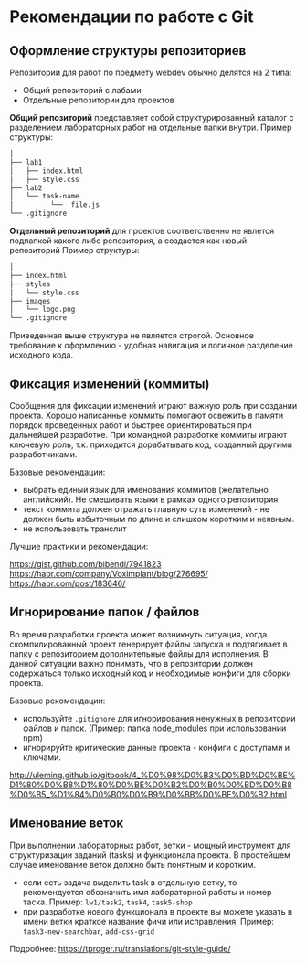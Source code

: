 # Рекомендации по работе с Git


## Оформление структуры репозиториев

Репозитории для работ по предмету webdev обычно делятся на 2 типа:

* Общий репозиторий с лабами
* Отдельные репозитории для проектов

**Общий репозиторий** представляет собой структурированный каталог с разделением лабораторных работ на отдельные папки внутри. Пример структуры:
```bash
│
├── lab1
│   ├── index.html
│   ├── style.css
├── lab2
│   └── task-name
│         └──  file.js
└── .gitignore
```

**Отдельный репозиторий** для проектов соответственно не явлется подпапкой какого либо репозитория, а создается как новый репозиторий Пример структуры:
```bash
│
├── index.html
├── styles
│   └── style.css
├── images
│   └── logo.png
└── .gitignore
```

Приведенная выше структура не является строгой. Основное требование к оформлению - удобная навигация и логичное разделение исходного кода.

## Фиксация изменений (коммиты)

Сообщения для фиксации изменений играют важную роль при создании проекта. Хорошо написанные коммиты помогают освежить в памяти порядок проведенных работ и быстрее ориентироваться при дальнейшей разработке. При командной разработке коммиты играют ключевую роль, т.к. приходится дорабатывать код, созданный другими разработчиками.

Базовые рекомендации:

* выбрать единый язык для именования коммитов (желательно английский). Не смешивать языки в рамках одного репозитория
* текст коммита должен отражать главную суть изменений - не должен быть избыточным по длине и слишком коротким и неявным.
* не использовать транслит

Лучшие практики и рекомендации:

https://gist.github.com/bibendi/7941823
https://habr.com/company/Voximplant/blog/276695/
https://habr.com/post/183646/

## Игнорирование папок / файлов

Во время разработки проекта может возникнуть ситуация, когда скомпилированный проект генерирует файлы запуска и подтягивает в папку с репозиторием дополнительные файлы для исполнения. В данной ситуации важно понимать, что в репозитории должен содержаться только исходный код и необходимые конфиги для сборки проекта.

Базовые рекомендации:

* используйте `.gitignore` для игнорирования ненужных в репозитории файлов и папок. (Пример: папка node_modules при использовании npm)
* игнорируйте критические данные проекта - конфиги с доступами и ключами.

http://uleming.github.io/gitbook/4_%D0%98%D0%B3%D0%BD%D0%BE%D1%80%D0%B8%D1%80%D0%BE%D0%B2%D0%B0%D0%BD%D0%B8%D0%B5_%D1%84%D0%B0%D0%B9%D0%BB%D0%BE%D0%B2.html


## Именование веток

При выполнении лабораторных работ, ветки -  мощный инструмент для структуризации заданий (tasks) и функционала проекта. В простейшем случае именование веток должно быть понятным и коротким.

* если есть задача выделить task в отдельную ветку, то рекомендуется обозначить имя лабораторной работы и номер таска. Пример: `lw1/task2`, `task4`, `task5-shop`
* при разработке нового функционала в проекте вы можете указать в имени ветки краткое название фичи или исправления. Пример: `task3-new-searchbar`, `add-css-grid`

Подробнее: https://tproger.ru/translations/git-style-guide/
